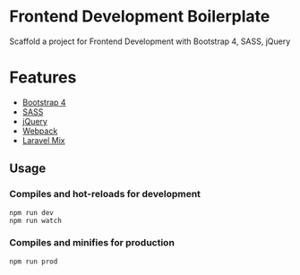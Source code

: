 # Frontend Development Boilerplate
Scaffold a project for Frontend Development with Bootstrap 4, SASS, jQuery

# Features
* [Bootstrap 4](https://getbootstrap.com)
* [SASS](https://sass-lang.com)
* [jQuery](https://jquery.com)
* [Webpack](https://webpack.js.org)
* [Laravel Mix](https://laravel-mix.com)

## Usage

### Compiles and hot-reloads for development
```
npm run dev
npm run watch
```

### Compiles and minifies for production
```
npm run prod
```

